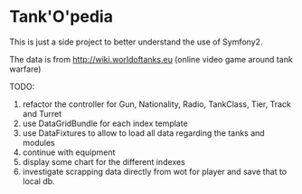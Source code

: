 Tank'O'pedia
========================

This is just a side project to better understand the use of Symfony2.

The data is from http://wiki.worldoftanks.eu (online video game around tank warfare)

TODO:

1. refactor the controller for Gun, Nationality, Radio, TankClass, Tier, Track and Turret
2. use DataGridBundle for each index template
3. use DataFixtures to allow to load all data regarding the tanks and modules
4. continue with equipment
5. display some chart for the different indexes
6. investigate scrapping data directly from wot for player and save that to local db.